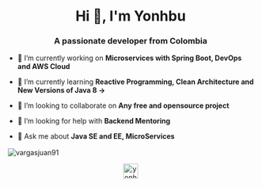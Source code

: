 <h1 align="center">Hi 👋, I'm Yonhbu</h1>
<h3 align="center">A passionate developer from Colombia</h3>

- 🔭 I’m currently working on **Microservices with Spring Boot, DevOps and AWS Cloud**

- 🌱 I’m currently learning **Reactive Programming, Clean Architecture and New Versions of Java 8 ->**

- 👯 I’m looking to collaborate on **Any free and opensource project**

- 🤝 I’m looking for help with **Backend Mentoring**

- 💬 Ask me about **Java SE and EE, MicroServices**


<p>&nbsp;<img align="center" src="https://github-readme-stats.vercel.app/api?username=vargasjuan91&show_icons=true" alt="vargasjuan91" /></p>

<p align="center">
<a href="https://linkedin.com/in/yonhbu" target="blank"><img align="center" src="https://cdn.jsdelivr.net/npm/simple-icons@3.0.1/icons/linkedin.svg" alt="yonhbu" height="30" width="30" /></a>
</p>
